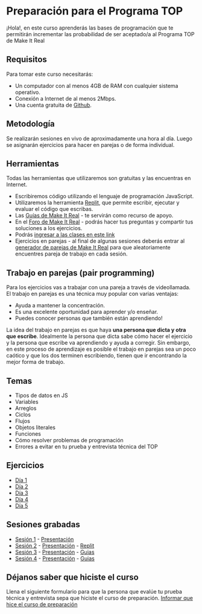 # Preparación para el Programa TOP

¡Hola!, en este curso aprenderás las bases de programación que te permitirán incrementar las probabilidad de ser aceptado/a al Programa TOP de Make It Real

## Requisitos

Para tomar este curso necesitarás:

- Un computador con al menos 4GB de RAM con cualquier sistema operativo.
- Conexión a Internet de al menos 2Mbps.
- Una cuenta gratuita de [Github](https://github.com/).

## Metodología

Se realizarán sesiones en vivo de aproximadamente una hora al día. Luego se asignarán ejercicios para hacer en parejas o de forma individual.

## Herramientas

Todas las herramientas que utilizaremos son gratuitas y las encuentras en Internet.

- Escribiremos código utilizando el lenguaje de programación JavaScript.
- Utilizaremos la herramienta [Replit](https://replit.com/), que permite escribir, ejecutar y evaluar el código que escribas.
- Las [Guías de Make It Real](https://guias.makeitreal.camp/javascript-i) - te servirán como recurso de apoyo.
- En el [Foro de Make It Real](https://foro.makeitreal.camp/c/preparacion-top-julio-2022/15) - podrás hacer tus preguntas y compartir tus soluciones a los ejercicios.
- Podrás [ingresar a las clases en este link](https://us02web.zoom.us/j/86558228055?pwd=NFc5Wm5CaVo4c2dWUERzbXJ1OGY5Zz09)
- Ejercicios en parejas - al final de algunas sesiones deberás entrar al [generador de parejas de Make It Real](https://go.makeitreal.camp/) para que aleatoriamente encuentres pareja de trabajo en cada sesión.

## Trabajo en parejas (pair programming)

Para los ejercicios vas a trabajar con una pareja a través de videollamada. El trabajo en parejas es una técnica muy popular con varias ventajas:

- Ayuda a mantener la concentración.
- Es una excelente oportunidad para aprender y/o enseñar.
- Puedes conocer personas que también están aprendiendo!

La idea del trabajo en parejas es que haya **una persona que dicta y otra que escribe**. Idealmente la persona que dicta sabe cómo hacer el ejercicio y la persona que escribe va aprendiendo y ayuda a corregir. Sin embargo, en este proceso de aprendizaje es posible el trabajo en parejas sea un poco caótico y que los dos terminen escribiendo, tienen que ir encontrando la mejor forma de trabajo.

## Temas

- Tipos de datos en JS
- Variables
- Arreglos
- Ciclos
- Flujos
- Objetos literales
- Funciones
- Cómo resolver problemas de programación
- Errores a evitar en tu prueba y entrevista técnica del TOP

## Ejercicios

- [Día 1](/dia-1.md)
- [Día 2](/dia-2.md)
- [Día 3](/dia-3.md)
- [Día 4](/dia-4.md)
- [Día 5](/dia-5.md)

## Sesiones grabadas

- [Sesión 1](https://makeitreal.s3.amazonaws.com/videos/86558228055/2022-07-12/tSxnOeEEP.mp4) - [Presentación](https://drive.google.com/file/d/1poJFithyOrFh6alfjsWUeeANVpSZqrc6/view?usp=sharing)
- [Sesión 2](https://makeitreal.s3.amazonaws.com/videos/86558228055/2022-07-13/1nbywFAZx.mp4) - [Presentación](https://drive.google.com/file/d/1Htv29N6x1bmzZJPNVawqZHyJAcemgNde/view?usp=sharing) - [Replit](https://replit.com/@Goye/Ejercicios-Preparacion-Top#index.js)
- [Sesión 3](https://makeitreal.s3.amazonaws.com/videos/86558228055/2022-07-14/FNa57xEu8.mp4) - [Presentación](https://drive.google.com/file/d/1y7sQbt5r4WwWZFeZetotLunKk0sPE5mW/view?usp=sharing) - [Guias](https://guias.makeitreal.camp/javascript-i/arreglos)
- [Sesión 4](https://makeitreal.s3.amazonaws.com/videos/86558228055/2022-07-15/Nn2zaeCdJ.mp4) - [Presentación](https://drive.google.com/file/d/1poqfu7AAFm66EX3xikhr6rVje2bgZiT2/view?usp=sharing) - [Guias](https://guias.makeitreal.camp/javascript-i/ciclos)

## Déjanos saber que hiciste el curso

Llena el siguiente formulario para que la persona que evalúe tu prueba técnica y entrevista sepa que hiciste el curso de preparación. [Informar que hice el curso de preparación](https://docs.google.com/forms/d/10RSESKufKfcrDhg1fqvTy4jt_XJisz_fgL5vep2yZK8/edit?edit_requested=true#responses)
